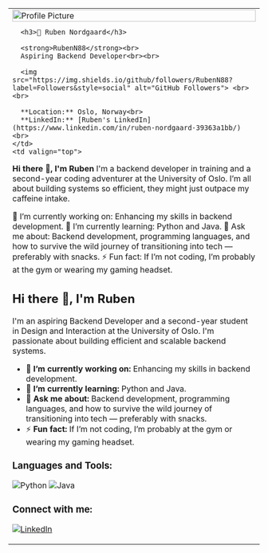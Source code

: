 <table>
  <tr>
    <td valign="top" width="30%">
      <img src="https://github.com/RubenN88/RubenN88/blob/main/profile-pic.jpg" width="100%" alt="Profile Picture">

      <h3>🎯 Ruben Nordgaard</h3>

      <strong>RubenN88</strong><br>
      Aspiring Backend Developer<br><br>

      <img src="https://img.shields.io/github/followers/RubenN88?label=Followers&style=social" alt="GitHub Followers"> <br><br>

      **Location:** Oslo, Norway<br>
      **LinkedIn:** [Ruben's LinkedIn](https://www.linkedin.com/in/ruben-nordgaard-39363a1bb/)<br>
    </td>
    <td valign="top">

**Hi there 👋, I'm Ruben**
  I'm a backend developer in training and a second-year coding adventurer at the University of Oslo. 
  I’m all about building systems so efficient, they might just outpace my caffeine intake.
  
  🔭 I’m currently working on: Enhancing my skills in backend development.
  🌱 I’m currently learning: Python and Java.
  💬 Ask me about: Backend development, programming languages, and how to survive the wild journey of transitioning into tech — preferably with snacks.
  ⚡ Fun fact: If I’m not coding, I’m probably at the gym or wearing my gaming headset.


  ## Hi there 👋, I'm Ruben

I'm an aspiring Backend Developer and a second-year student in Design and Interaction at the University of Oslo. I'm passionate about building efficient and scalable backend systems.

- 🔭 **I’m currently working on:** Enhancing my skills in backend development.
- 🌱 **I’m currently learning:** Python and Java.
- 💬 **Ask me about:** Backend development, programming languages, and how to survive the wild journey of transitioning into tech — preferably with snacks.
- ⚡ **Fun fact:** If I’m not coding, I’m probably at the gym or wearing my gaming headset.

### Languages and Tools:

![Python](https://img.shields.io/badge/-Python-3776AB?logo=python&logoColor=white&style=flat)
![Java](https://img.shields.io/badge/-Java-007396?logo=java&logoColor=white&style=flat)

### Connect with me:

[![LinkedIn](https://img.shields.io/badge/-LinkedIn-0A66C2?logo=linkedin&logoColor=white&style=flat)](https://www.linkedin.com/in/ruben-nordgaard-39363a1bb/)
    </td>
  </tr>
</table>

